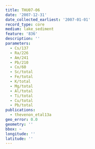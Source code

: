 ```yaml
---
title: THU07-06
date: '2007-12-31'
date_collected_earliest: '2007-01-01'
record_type: core
medium: lake_sediment
feature: '836'
description: ''
parameters:
  - Cs/137
  - Ra/226
  - Am/241
  - Pb/210
  - Co/60
  - Sc/total
  - Fe/total
  - K/total
  - Mg/total
  - Al/total
  - Ti/total
  - Cu/total
  - Pb/total
publications:
  - thevenon_etal13a
geo_error: 0.0
geometry: ''
bbox: ~
longitude: ''
latitude: ''
---
```

